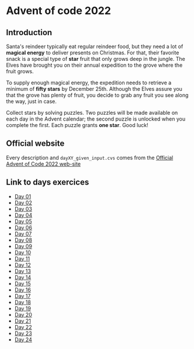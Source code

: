 # Advent of code 2022

## Introduction

Santa's reindeer typically eat regular reindeer food, but they need a lot of **magical energy** to deliver presents on Christmas. For that, their favorite snack is a special type of **star** fruit that only grows deep in the jungle. The Elves have brought you on their annual expedition to the grove where the fruit grows.

To supply enough magical energy, the expedition needs to retrieve a minimum of **fifty stars** by December 25th. Although the Elves assure you that the grove has plenty of fruit, you decide to grab any fruit you see along the way, just in case.

Collect stars by solving puzzles. Two puzzles will be made available on each day in the Advent calendar; the second puzzle is unlocked when you complete the first. Each puzzle grants **one star**. Good luck!


## Official website

Every description and `dayXY_given_input.cvs` comes from the [Official Advent of Code 2022 web-site](https://adventofcode.com/2022)


## Link to days exercices

* [Day 01](./src/test/resources/day01/README.md)
* [Day 02](./src/test/resources/day02/README.md)
* [Day 03](./src/test/resources/day03/README.md)
* [Day 04](./src/test/resources/day04/README.md)
* [Day 05](./src/test/resources/day05/README.md)
* [Day 06](./src/test/resources/day06/README.md)
* [Day 07](./src/test/resources/day07/README.md)
* [Day 08](./src/test/resources/day08/README.md)
* [Day 09](./src/test/resources/day09/README.md)
* [Day 10](./src/test/resources/day10/README.md)
* [Day 11](./src/test/resources/day11/README.md)
* [Day 12](./src/test/resources/day12/README.md)
* [Day 13](./src/test/resources/day13/README.md)
* [Day 14](./src/test/resources/day14/README.md)
* [Day 15](./src/test/resources/day15/README.md)
* [Day 16](./src/test/resources/day16/README.md)
* [Day 17](./src/test/resources/day17/README.md)
* [Day 18](./src/test/resources/day18/README.md)
* [Day 19](./src/test/resources/day19/README.md)
* [Day 20](./src/test/resources/day20/README.md)
* [Day 21](./src/test/resources/day21/README.md)
* [Day 22](./src/test/resources/day22/README.md)
* [Day 23](./src/test/resources/day23/README.md)
* [Day 24](./src/test/resources/day24/README.md)